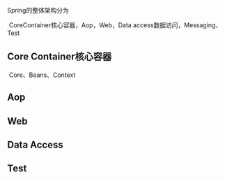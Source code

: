 Spring的整体架构分为

​	CoreContainer核心容器，Aop，Web，Data access数据访问，Messaging、Test



## Core Container核心容器

​	Core、Beans、Context

## Aop

## Web

## Data Access

## Test